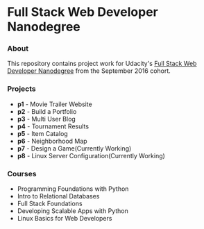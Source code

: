# Full Stack Web Developer Nanodegree

### About
This repository contains project work for Udacity's [Full Stack Web Developer Nanodegree](https://www.udacity.com/course/nd004) from the September 2016 cohort.

### Projects
- **p1** - Movie Trailer Website
- **p2** - Build a Portfolio
- **p3** - Multi User Blog
- **p4** - Tournament Results
- **p5** - Item Catalog
- **p6** - Neighborhood Map
- **p7** - Design a Game(Currently Working)
- **p8** - Linux Server Configuration(Currently Working)

### Courses
- Programming Foundations with Python
- Intro to Relational Databases
- Full Stack Foundations
- Developing Scalable Apps with Python
- Linux Basics for Web Developers